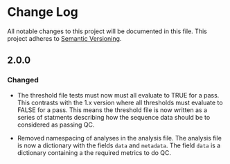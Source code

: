 # Change Log

All notable changes to this project will be documented in this file.
This project adheres to [Semantic Versioning](http://semver.org/).

## 2.0.0

### Changed

  * The threshold file tests must now must all evaluate to TRUE for a pass.
    This contrasts with the 1.x version where all thresholds must evaluate to
    FALSE for a pass. This means the threshold file is now written as a series
    of statments describing how the sequence data should be to considered as
    passing QC.

  * Removed namespacing of analyses in the analysis file. The analysis file is
    now a dictionary with the fields `data` and `metadata`. The field `data` is
    a dictionary containing a the required metrics to do QC.
